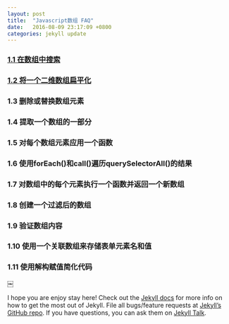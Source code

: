 ```yaml
---
layout: post
title:  "Javascript数组 FAQ"
date:   2016-08-09 23:17:09 +0800
categories: jekyll update
---
```

### [1.1 在数组中搜索][1.1 在数组中搜索]

### [1.2 将一个二维数组扁平化][1.2 将一个二维数组扁平化]

### 1.3 删除或替换数组元素

### 1.4 提取一个数组的一部分

### 1.5 对每个数组元素应用一个函数

### 1.6 使用forEach()和call()遍历querySelectorAll()的结果

### 1.7 对数组中的每个元素执行一个函数并返回一个新数组

### 1.8 创建一个过滤后的数组

### 1.9 验证数组内容

### 1.10 使用一个关联数组来存储表单元素名和值

### 1.11 使用解构赋值简化代码

[1.1 在数组中搜索]: /DataStructure/jekyll/sublink/2016/08/10/在数组中搜索.html

[1.2 将一个二维数组扁平化]: /DataStructure/jekyll/sublink/2016/08/10/将一个二维数组扁平化.html






























































































￼
















































I hope you are enjoy stay here!
Check out the [Jekyll docs][jekyll-docs] for more info on how to get the most out of Jekyll. File all bugs/feature requests at [Jekyll’s GitHub repo][jekyll-gh]. If you have questions, you can ask them on [Jekyll Talk][jekyll-talk].

[jekyll-docs]: http://jekyllrb.com/docs/home
[jekyll-gh]:   https://github.com/jekyll/jekyll
[jekyll-talk]: https://talk.jekyllrb.com/
